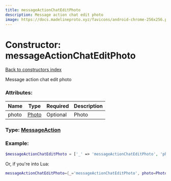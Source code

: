 ```yaml
---
title: messageActionChatEditPhoto
description: Message action chat edit photo
image: https://docs.madelineproto.xyz/favicons/android-chrome-256x256.png
---
```

# Constructor: messageActionChatEditPhoto  
[Back to constructors index](index.md)



Message action chat edit photo

### Attributes:

| Name     |    Type       | Required | Description |
|----------|---------------|----------|-------------|
|photo|[Photo](../types/Photo.md) | Optional|Photo|



### Type: [MessageAction](../types/MessageAction.md)


### Example:

```php
$messageActionChatEditPhoto = ['_' => 'messageActionChatEditPhoto', 'photo' => Photo];
```  


Or, if you're into Lua:

```lua
messageActionChatEditPhoto={_='messageActionChatEditPhoto', photo=Photo}

```


